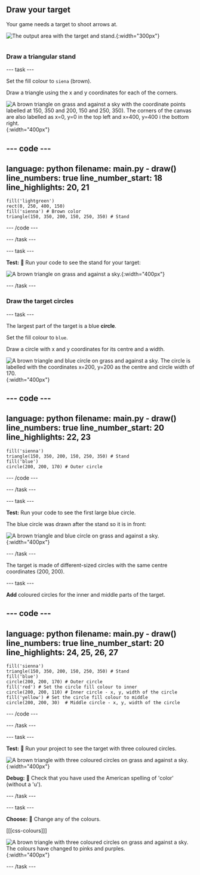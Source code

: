 ## Draw your target

<div style="display: flex; flex-wrap: wrap">
<div style="flex-basis: 200px; flex-grow: 1; margin-right: 15px;">
Your game needs a target to shoot arrows at.
</div>
<div>

![The output area with the target and stand.](images/three-circles.png){:width="300px"}

</div>
</div>

### Draw a triangular stand

--- task ---

Set the fill colour to `siena` (brown). 

Draw a triangle using the x and y coordinates for each of the corners.

![A brown triangle on grass and against a sky with the coordinate points labelled at 150, 350 and 200, 150 and 250, 350). The corners of the canvas are also labelled as x=0, y=0 in the top left and x=400, y=400 i the bottom right.](images/stand_coords.png){:width="400px"}

--- code ---
---
language: python
filename: main.py - draw()
line_numbers: true
line_number_start: 18
line_highlights: 20, 21
---
    fill('lightgreen')
    rect(0, 250, 400, 150) 
    fill('sienna') # Brown color
    triangle(150, 350, 200, 150, 250, 350) # Stand 

--- /code ---

--- /task ---

--- task ---

**Test:** 🔄 Run your code to see the stand for your target: 

![A brown triangle on grass and against a sky.](images/target-stand.png){:width="400px"}

--- /task ---

### Draw the target circles

--- task ---

The largest part of the target is a blue **circle**.

Set the fill colour to `blue`. 

Draw a circle with x and y coordinates for its centre and a width. 

![A brown triangle and blue circle on grass and against a sky. The circle is labelled with the coordinates x=200, y=200 as the centre and circle width of 170.](images/circle-coords.png){:width="400px"}

--- code ---
---
language: python
filename: main.py - draw()
line_numbers: true
line_number_start: 20
line_highlights: 22, 23
---

    fill('sienna') 
    triangle(150, 350, 200, 150, 250, 350) # Stand 
    fill('blue')
    circle(200, 200, 170) # Outer circle 
  
--- /code ---

--- /task ---

--- task ---

**Test:** Run your code to see the first large blue circle. 

The blue circle was drawn after the stand so it is in front:

![A brown triangle and blue circle on grass and against a sky.](images/blue-circle.png){:width="400px"}

--- /task ---

The target is made of different-sized circles with the same centre coordinates (200, 200). 

--- task ---

**Add** coloured circles for the inner and middle parts of the target. 

--- code ---
---
language: python
filename: main.py - draw()
line_numbers: true
line_number_start: 20
line_highlights: 24, 25, 26, 27
---
    
    fill('sienna') 
    triangle(150, 350, 200, 150, 250, 350) # Stand 
    fill('blue')
    circle(200, 200, 170) # Outer circle 
    fill('red') # Set the circle fill colour to inner 
    circle(200, 200, 110) # Inner circle - x, y, width of the circle 
    fill('yellow') # Set the circle fill colour to middle      
    circle(200, 200, 30)  # Middle circle - x, y, width of the circle 
  
--- /code ---

--- /task ---

--- task ---

**Test:** 🔄 Run your project to see the target with three coloured circles. 

![A brown triangle with three coloured circles on grass and against a sky.](images/three-circles.png){:width="400px"}

**Debug:** 🐞 Check that you have used the American spelling of 'color' (without a 'u').

--- /task ---

--- task ---

**Choose:** 💭 Change any of the colours.

[[[css-colours]]]

![A brown triangle with three coloured circles on grass and against a sky. The colours have changed to pinks and purples.](images/alternative-colours.png){:width="400px"}


--- /task ---



